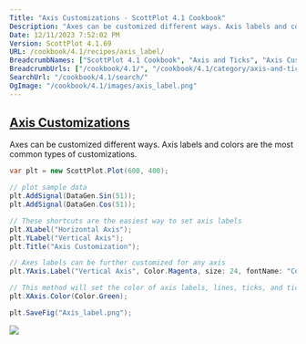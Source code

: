 ```yaml
---
Title: "Axis Customizations - ScottPlot 4.1 Cookbook"
Description: "Axes can be customized different ways. Axis labels and colors are the most common types of customizations."
Date: 12/11/2023 7:52:02 PM
Version: ScottPlot 4.1.69
URL: /cookbook/4.1/recipes/axis_label/
BreadcrumbNames: ["ScottPlot 4.1 Cookbook", "Axis and Ticks", "Axis Customizations"]
BreadcrumbUrls: ["/cookbook/4.1/", "/cookbook/4.1/category/axis-and-ticks", "/cookbook/4.1/recipes/axis_label/"]
SearchUrl: "/cookbook/4.1/search/"
OgImage: "/cookbook/4.1/images/axis_label.png"
---
```


<h2><a href='/cookbook/4.1/recipes/axis_label/'>Axis Customizations</a></h2>

Axes can be customized different ways. Axis labels and colors are the most common types of customizations.

```cs
var plt = new ScottPlot.Plot(600, 400);

// plot sample data
plt.AddSignal(DataGen.Sin(51));
plt.AddSignal(DataGen.Cos(51));

// These shortcuts are the easiest way to set axis labels
plt.XLabel("Horizontal Axis");
plt.YLabel("Vertical Axis");
plt.Title("Axis Customization");

// Axes labels can be further customized for any axis
plt.YAxis.Label("Vertical Axis", Color.Magenta, size: 24, fontName: "Comic Sans MS");

// This method will set the color of axis labels, lines, ticks, and tick labels
plt.XAxis.Color(Color.Green);

plt.SaveFig("Axis_label.png");
```

<img src='../../images/axis_label.png' class='d-block mx-auto my-5' />


